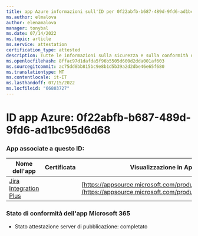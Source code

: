 ```yaml
---
title: app Azure informazioni sull'ID per 0f22abfb-b687-489d-9fd6-ad1bc95d6d68
ms.author: elmalova
author: elenamalova
manager: tonybal
ms.date: 07/14/2022
ms.topic: article
ms.service: attestation
certification_type: attested
description: Tutte le informazioni sulla sicurezza e sulla conformità disponibili per 0f22abfb-b687-489d-9fd6-ad1bc95d6d68.
ms.openlocfilehash: 8ffac97d1dafda5f96b5505d600d2dda001af603
ms.sourcegitcommit: ac75dd8bb815bc9e8b1d5b39a2d2dbe46e65f680
ms.translationtype: MT
ms.contentlocale: it-IT
ms.lasthandoff: 07/15/2022
ms.locfileid: "66803727"
---
```

# <a name="azure-app-id-0f22abfb-b687-489d-9fd6-ad1bc95d6d68"></a>ID app Azure: 0f22abfb-b687-489d-9fd6-ad1bc95d6d68


### <a name="apps-associated-with-this-id"></a>App associate a questo ID:
| **Nome dell'app** | **Certificata** | **Visualizzazione in AppSource** |
|--------------|---------------|-----------------------|
| [Jira Integration Plus](../forward/WA200003847.md) |  | [https://appsource.microsoft.com/product/office/WA200003847](https://appsource.microsoft.com/product/office/WA200003847) |

### <a name="microsoft-365-app-compliance-status"></a>Stato di conformità dell'app Microsoft 365
- Stato attestazione server di pubblicazione: completato
